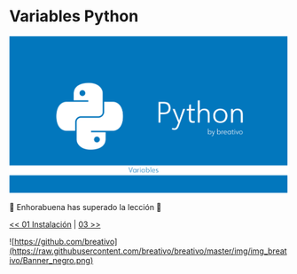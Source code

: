 # Variables Python

![Variables Python](https://github.com/breativo/Python_by_breativo/blob/master/01_Variables_Python/Variables_Python.png?raw=true)

🎉 Enhorabuena has superado la lección 🎉

[<< 01 Instalación](../readme.md) | [03  >>](../03_Day_Operators/03_operators.md)

![https://github.com/breativo](https://raw.githubusercontent.com/breativo/breativo/master/img/img_breativo/Banner_negro.png)
